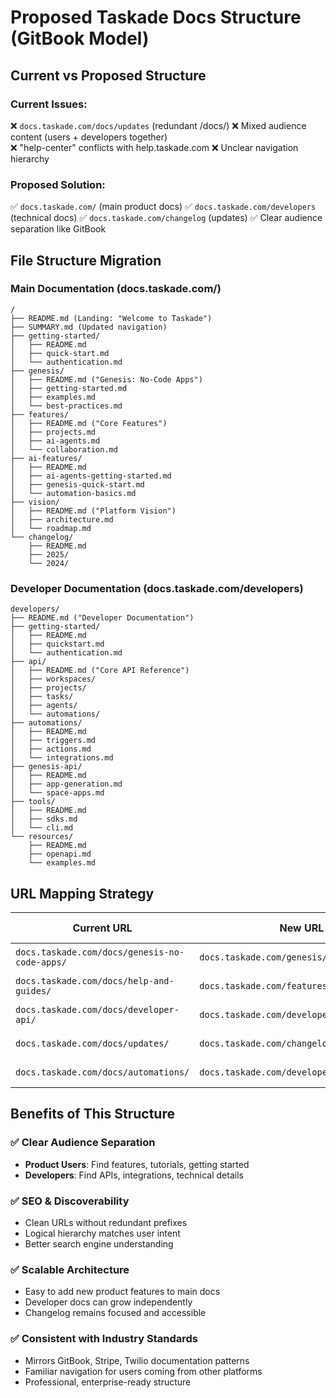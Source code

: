 # Proposed Taskade Docs Structure (GitBook Model)

## Current vs Proposed Structure

### Current Issues:
❌ `docs.taskade.com/docs/updates` (redundant /docs/)
❌ Mixed audience content (users + developers together)  
❌ "help-center" conflicts with help.taskade.com
❌ Unclear navigation hierarchy

### Proposed Solution:
✅ `docs.taskade.com/` (main product docs)
✅ `docs.taskade.com/developers` (technical docs)
✅ `docs.taskade.com/changelog` (updates)
✅ Clear audience separation like GitBook

## File Structure Migration

### Main Documentation (docs.taskade.com/)
```
/
├── README.md (Landing: "Welcome to Taskade")
├── SUMMARY.md (Updated navigation)
├── getting-started/
│   ├── README.md
│   ├── quick-start.md
│   └── authentication.md
├── genesis/
│   ├── README.md ("Genesis: No-Code Apps")  
│   ├── getting-started.md
│   ├── examples.md
│   └── best-practices.md
├── features/
│   ├── README.md ("Core Features")
│   ├── projects.md
│   ├── ai-agents.md
│   └── collaboration.md
├── ai-features/
│   ├── README.md
│   ├── ai-agents-getting-started.md
│   ├── genesis-quick-start.md
│   └── automation-basics.md
├── vision/
│   ├── README.md ("Platform Vision")
│   ├── architecture.md
│   └── roadmap.md
└── changelog/
    ├── README.md
    ├── 2025/
    └── 2024/
```

### Developer Documentation (docs.taskade.com/developers)
```
developers/
├── README.md ("Developer Documentation")
├── getting-started/
│   ├── README.md
│   ├── quickstart.md
│   └── authentication.md
├── api/
│   ├── README.md ("Core API Reference")
│   ├── workspaces/
│   ├── projects/
│   ├── tasks/
│   ├── agents/
│   └── automations/
├── automations/
│   ├── README.md
│   ├── triggers.md
│   ├── actions.md
│   └── integrations.md
├── genesis-api/
│   ├── README.md
│   ├── app-generation.md
│   └── space-apps.md
├── tools/
│   ├── README.md
│   ├── sdks.md
│   └── cli.md
└── resources/
    ├── README.md
    ├── openapi.md
    └── examples.md
```

## URL Mapping Strategy

| Current URL | New URL | Content Type |
|-------------|---------|--------------|
| `docs.taskade.com/docs/genesis-no-code-apps/` | `docs.taskade.com/genesis/` | Product Feature |
| `docs.taskade.com/docs/help-and-guides/` | `docs.taskade.com/features/` | Product Usage |
| `docs.taskade.com/docs/developer-api/` | `docs.taskade.com/developers/api/` | Technical Docs |
| `docs.taskade.com/docs/updates/` | `docs.taskade.com/changelog/` | Product Updates |
| `docs.taskade.com/docs/automations/` | `docs.taskade.com/developers/automations/` | Technical Integration |

## Benefits of This Structure

### ✅ Clear Audience Separation
- **Product Users**: Find features, tutorials, getting started
- **Developers**: Find APIs, integrations, technical details

### ✅ SEO & Discoverability  
- Clean URLs without redundant prefixes
- Logical hierarchy matches user intent
- Better search engine understanding

### ✅ Scalable Architecture
- Easy to add new product features to main docs
- Developer docs can grow independently  
- Changelog remains focused and accessible

### ✅ Consistent with Industry Standards
- Mirrors GitBook, Stripe, Twilio documentation patterns
- Familiar navigation for users coming from other platforms
- Professional, enterprise-ready structure
